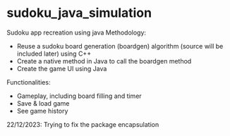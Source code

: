 # sudoku_java_simulation
Sudoku app recreation using java
Methodology:
- Reuse a sudoku board generation (boardgen) algorithm (source will be included later) using C++
- Create a native method in Java to call the boardgen method
- Create the game UI using Java

Functionalities:
- Gameplay, including board filling and timer
- Save & load game
- See game history

22/12/2023: Trying to fix the package encapsulation
